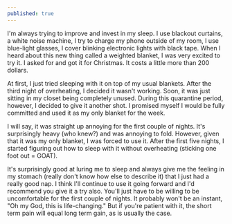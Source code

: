 ```yaml
---
published: true
---
```

I'm always trying to improve and invest in my sleep. I use blackout curtains, a white noise machine, I try to charge my phone outside of my room, I use blue-light glasses, I cover blinking electronic lights with black tape. When I heard about this new thing called a weighted blanket, I was very excited to try it. I asked for and got it for Christmas. It costs a little more than 200 dollars.

At first, I just tried sleeping with it on top of my usual blankets. After the third night of overheating, I decided it wasn't working. Soon, it was just sitting in my closet being completely unused. During this quarantine period, however, I decided to give it another shot. I promised myself I would be fully committed and used it as my only blanket for the week.

I will say, it was straight up annoying for the first couple of nights. It's surprisingly heavy (who knew?) and was annoying to fold. However, given that it was my only blanket, I was forced to use it. After the first five nights, I started figuring out how to sleep with it without overheating (sticking one foot out = GOAT). 

It's surprisingly good at luring me to sleep and always give me the feeling in my stomach (really don't know how else to describe it) that I just had a really good nap. I think I'll continue to use it going forward and I'd recommend you give it a try also. You'll just have to be willing to be uncomfortable for the first couple of nights. It probably won't be an instant, "Oh my God, this is life-changing." But if you're patient with it, the short term pain will equal long term gain, as is usually the case.
